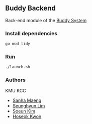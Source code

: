 ## Buddy Backend

Back-end module of the [Buddy System](https://kcc-buddy.netlify.app/)

### Install dependencies

  ```bash
  go mod tidy
  ```

### Run

  ```bash
  ./launch.sh
  ```

### Authors

  KMU KCC

  - [Sanha Maeng](https://github.com/maengsanha)
  - [Seunghyun Lim](https://github.com/Limseunghyun99)
  - [Soeun Kim](https://github.com/silver0108)
  - [Hoseok Kwon](https://github.com/Abrahamkwon)

